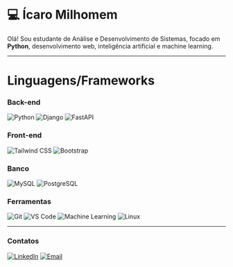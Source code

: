 # 💻 Ícaro Milhomem

Olá! Sou estudante de Análise e Desenvolvimento de Sistemas, focado em **Python**, desenvolvimento web, inteligência artificial e machine learning.  

---

# Linguagens/Frameworks

### Back-end

![Python](https://img.shields.io/badge/Python-000000?style=for-the-badge&logo=python&logoColor=3776AB) 
![Django](https://img.shields.io/badge/Django-000000?style=for-the-badge&logo=django&logoColor=092E20)
![FastAPI](https://img.shields.io/badge/FastAPI-000000?style=for-the-badge&logo=fastapi&logoColor=009688)

### Front-end

![Tailwind CSS](https://img.shields.io/badge/Tailwind_CSS-000000?style=for-the-badge&logo=tailwind-css&logoColor=38B2AC)
![Bootstrap](https://img.shields.io/badge/Bootstrap-000000?style=for-the-badge&logo=bootstrap&logoColor=7952B3)

### Banco

![MySQL](https://img.shields.io/badge/MySQL-000000?style=for-the-badge&logo=mysql&logoColor=4479A1)
![PostgreSQL](https://img.shields.io/badge/PostgreSQL-000000?style=for-the-badge&logo=postgresql&logoColor=336791) 

### Ferramentas
![Git](https://img.shields.io/badge/Git-000000?style=for-the-badge&logo=git&logoColor=F05032) 
![VS Code](https://img.shields.io/badge/Visual_Studio_Code-000000?style=for-the-badge&logo=visualstudiocode&logoColor=007ACC) 
![Machine Learning](https://img.shields.io/badge/Machine_Learning-000000?style=for-the-badge&logo=tensorflow&logoColor=FF6F00)
![Linux](https://img.shields.io/badge/Linux-000000?style=for-the-badge&logo=linux&logoColor=FCC624) 


---


### Contatos
[![LinkedIn](https://img.shields.io/badge/LinkedIn-0A66C2?style=for-the-badge&logo=linkedin&logoColor=white)](https://www.linkedin.com/in/icaro-milhomem-30216037b) 
[![Email](https://img.shields.io/badge/Email-D14836?style=for-the-badge&logo=gmail&logoColor=white)](mailto:icaromilhomemjr02@gmail.com)
